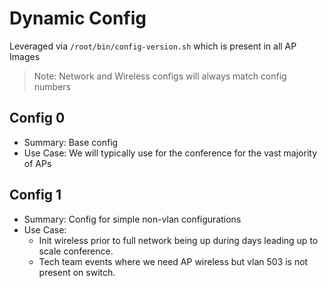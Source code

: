 # Dynamic Config

Leveraged via `/root/bin/config-version.sh` which is present in all AP Images

> Note: Network and Wireless configs will always match config numbers

## Config 0

- Summary: Base config
- Use Case: We will typically use for the conference for the vast majority of APs

## Config 1

- Summary: Config for simple non-vlan configurations
- Use Case:
  - Init wireless prior to full network being up during days leading up to scale conference.
  - Tech team events where we need AP wireless but vlan 503 is not present on switch.
